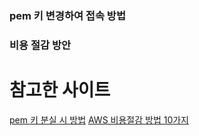 ### pem 키 변경하여 접속 방법

### 비용 절감 방안

# 참고한 사이트

[pem 키 분실 시 방법](https://inpa.tistory.com/entry/AWS-%F0%9F%93%9A-%ED%82%A4%ED%8E%98%EC%96%B4SSH-Key-%EB%B6%84%EC%8B%A4%EC%8B%9C-%EB%B3%B5%EA%B5%AC%ED%95%98%EB%8A%94-2%EA%B0%80%EC%A7%80-%EB%B0%A9%EB%B2%95)
[AWS 비용절감 방법 10가지](https://aws.amazon.com/ko/blogs/korea/10-things-you-can-do-today-to-reduce-aws-costs/)
